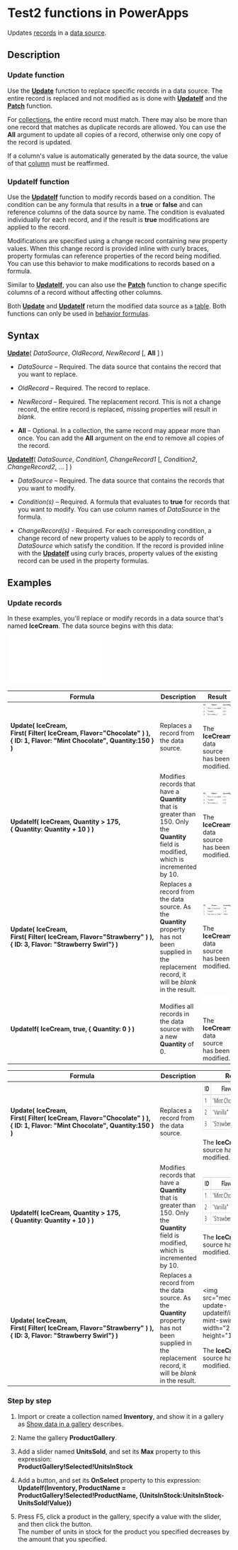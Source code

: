 <properties
	pageTitle="PowerApps: Test2 functions"
	description="Reference information for the Test2 functions in PowerApps, including syntax and examples"
	services=""
	suite="powerapps"
	documentationCenter="na"
	authors="gregli-msft"
	manager="dwrede"
	editor=""
	tags=""/>

<tags
   ms.service="powerapps"
   ms.devlang="na"
   ms.topic="article"
   ms.tgt_pltfrm="na"
   ms.workload="na"
   ms.date="10/21/2015"
   ms.author="gregli"/>

# Test2 functions in PowerApps #

Updates [records](working-with-tables.md#records) in a [data source](working-with-data-sources.md).

## Description ##

### Update function ###

Use the **[Update](function-update-updateif.md)** function to replace specific records in a data source.  The entire record is replaced and not modified as is done with **[UpdateIf](function-update-updateif.md)** and the **[Patch](function-patch.md)** function.

For [collections](working-with-data-sources.md#collections), the entire record must match.  There may also be more than one record that matches as duplicate records are allowed.  You can use the **All** argument to update all copies of a record, otherwise only one copy of the record is updated. 

If a column's value is automatically generated by the data source, the value of that [column](working-with-tables.md#columns) must be reaffirmed.

### UpdateIf function ###

Use the **[UpdateIf](function-update-updateif.md)** function to modify records based on a condition.  The condition can be any formula that results in a **true** or **false** and can reference columns of the data source by name.  The condition is evaluated individually for each record, and if the result is **true** modifications are applied to the record.  

Modifications are specified using a change record containing new property values.  When this change record is provided inline with curly braces, property formulas can reference properties of the record being modified.  You can use this behavior to make modifications to records based on a formula.

Similar to **[UpdateIf](function-update-updateif.md)**, you can also use the **[Patch](function-patch.md)** function to change specific columns of a record without affecting other columns.

Both **[Update](function-update-updateif.md)** and **[UpdateIf](function-update-updateif.md)** return the modified data source as a [table](working-with-tables.md).  Both functions can only be used in [behavior formulas](working-with-formulas-in-depth.md#behavior-formulas). 

## Syntax ##

**[Update](function-update-updateif.md)**( *DataSource*, *OldRecord*, *NewRecord* [, **All** ] )

- *DataSource* – Required. The data source that contains the record that you want to replace.

- *OldRecord* – Required. The record to replace.

- *NewRecord* – Required. The replacement record.  This is not a change record, the entire record is replaced, missing properties will result in *blank*.

- **All** – Optional. In a collection, the same record may appear more than once.  You can add the **All** argument on the end to remove all copies of the record.

**[UpdateIf](function-update-updateif.md)**( *DataSource*, *Condition1*, *ChangeRecord1* [, *Condition2*, *ChangeRecord2*, ... ] )

- *DataSource* – Required. The data source that contains the records that you want to modify.

- *Condition(s)* – Required. A formula that evaluates to **true** for records that you want to modify.  You can use column names of *DataSource* in the formula.  

- *ChangeRecord(s)* - Required.  For each corresponding condition, a change record of new property values to be apply to records of *DataSource* which satisfy the condition.  If the record is provided inline with the **[UpdateIf](function-update-updateif.md)** using curly braces, property values of the existing record can be used in the property formulas.

## Examples ##

### Update records ###

In these examples, you'll replace or modify records in a data source that's named **IceCream**. The data source begins with this data:

![](media/function-update-updateif/icecream.png)

| Formula | Description | Result |
|---------|-------------|--------|
| **Update(&nbsp;IceCream,<br>First(&nbsp;Filter(&nbsp;IceCream,&nbsp;Flavor="Chocolate"&nbsp;)&nbsp;), {&nbsp;ID:&nbsp;1,&nbsp;Flavor:&nbsp;"Mint&nbsp;Chocolate",&nbsp;Quantity:150&nbsp;} )** | Replaces a record from the data source.|![](media/function-update-updateif/icecream-mint.png)<br><br>The **IceCream** data source has been modified. |
| **UpdateIf(&nbsp;IceCream, Quantity > 175, {&nbsp;Quantity:&nbsp;Quantity&nbsp;+&nbsp;10&nbsp;} )** | Modifies records that have a **Quantity** that is greater than 150.  Only the **Quantity** field is modified, which is incremented by 10. |![](media/function-update-updateif/icecream-mint-plus10.png)<br><br>The **IceCream** data source has been modified. |
| **Update(&nbsp;IceCream,<br>First(&nbsp;Filter(&nbsp;IceCream,&nbsp;Flavor="Strawberry"&nbsp;)&nbsp;), {&nbsp;ID:&nbsp;3,&nbsp;Flavor:&nbsp;"Strawberry Swirl"} )** | Replaces a record from the data source.  As the **Quantity** property has not been supplied in the replacement record, it will be *blank* in the result.|![](media/function-update-updateif/icecream-mint-swirl.png)<br><br>The **IceCream** data source has been modified. |
| **UpdateIf(&nbsp;IceCream, true, {&nbsp;Quantity:&nbsp;0&nbsp;} )** | Modifies all records in the data source with a new **Quantity** of 0.|![](media/function-update-updateif/icecream-mint-zero.png)<br><br>The **IceCream** data source has been modified. |


| Formula | Description | Result |
|---------|-------------|--------|
| **Update(&nbsp;IceCream,<br>First(&nbsp;Filter(&nbsp;IceCream,&nbsp;Flavor="Chocolate"&nbsp;)&nbsp;), {&nbsp;ID:&nbsp;1,&nbsp;Flavor:&nbsp;"Mint&nbsp;Chocolate",&nbsp;Quantity:150&nbsp;} )** | Replaces a record from the data source.| <img src="media/function-update-updateif/icecream-mint.png" width="240" height="107"><br><br>The **IceCream** data source has been modified. |
| **UpdateIf(&nbsp;IceCream, Quantity > 175, {&nbsp;Quantity:&nbsp;Quantity&nbsp;+&nbsp;10&nbsp;} )** | Modifies records that have a **Quantity** that is greater than 150.  Only the **Quantity** field is modified, which is incremented by 10. | <img src="media/function-update-updateif/icecream-mint-plus10.png" width="240" height="107"><br><br>The **IceCream** data source has been modified. |
| **Update(&nbsp;IceCream,<br>First(&nbsp;Filter(&nbsp;IceCream,&nbsp;Flavor="Strawberry"&nbsp;)&nbsp;), {&nbsp;ID:&nbsp;3,&nbsp;Flavor:&nbsp;"Strawberry Swirl"} )** | Replaces a record from the data source.  As the **Quantity** property has not been supplied in the replacement record, it will be *blank* in the result.| <img src="media/function-update-updateif/icecream-mint-swirl.png" width="252" height="107")<br><br>The **IceCream** data source has been modified. |

### Step by step ###

1. Import or create a collection named **Inventory**, and show it in a gallery as [Show data in a gallery](../show-images-text-gallery-sort-filter.md) describes.

1. Name the gallery **ProductGallery**.

1. Add a slider named **UnitsSold**, and set its **Max** property to this expression:<br>**ProductGallery!Selected!UnitsInStock**

1. Add a button, and set its **OnSelect** property to this expression:<br>**UpdateIf(Inventory, ProductName = ProductGallery!Selected!ProductName, {UnitsInStock:UnitsInStock-UnitsSold!Value})**

1. Press F5, click a product in the gallery, specify a value with the slider, and then click the button.<br>The number of units in stock for the product you specified decreases by the amount that you specified.